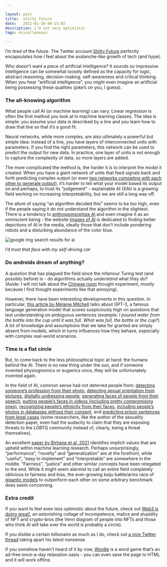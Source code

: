```yaml
---

layout: post
title:  shitty future
date:   2022-01-30 00:15:02
description: i’m not very optimistic
tags: miscellaneous

---
```


I’m tired of the future. The Twitter account [Shitty Future](https://twitter.com/Shitty_Future) perfectly encapsulates how I feel about the avalanche-like growth of tech (and hype). 

Who doesn’t want a piece of artificial intelligence? It sounds so impressive. Intelligence can be somewhat loosely defined as the capacity for logic, abstract reasoning, decision-making, self-awareness and critical thinking. When you hear “artificial intelligence”, you might even imagine an artificial being possessing these qualities (joke’s on you, I guess). 

### The all-knowing algorithm

What people call AI (or machine learning) can vary. Linear regression is often the first method you look at in machine learning classes. The idea is simple: you assume your data is described by a line and you learn how to draw that line so that it’s a good fit.

Neural networks, while more complex, are also ultimately a powerful but simple idea: instead of a line, you have layers of interconnected units with parameters. If you find the right parameters, this network can be used to predict the output for new data. In practice, one layer of units is not enough to capture the complexity of data, so more layers are added. 

The more complicated the method is, the harder it is to interpret the model it created. When you have a giant network of units that feed signals back and forth predicting complex output (or even [two networks competing with each other to generate output](https://en.wikipedia.org/wiki/Generative_adversarial_network)), it’s harder to tell what your model based its output on and perhaps, to trust its “judgement” - explainable AI (XAI) is a growing field working on increasing interpretability, but we are still a long way off.

The allure of saying “an algorithm decided this” seems to be too high, even if the people saying it do not understand the algorithm in the slightest. There is a tendency to [anthropomorphize AI](https://link.springer.com/article/10.1007/s11023-019-09506-6) and even imagine it as an omniscient being - the website [Images of AI](https://blog.betterimagesofai.org/) is dedicated to finding better depictions of AI in the media, ideally those that don’t include pondering robots and a disturbing abundance of the color blue.

<img src="{{ site.baseurl }}/assets/img/ai.png" alt="google img search results for ai"/>

*I’d trust that face with my self-driving car*

### Do androids dream of anything?

A question that has plagued the field since the infamour Turing test (and possibly before) is - do algorithms actually *understand* what they do? (Aside: I will not talk about the [Chinese room](https://en.wikipedia.org/wiki/Chinese_room) thought experiment, mostly because I find thought experiments like that annoying).

However, there have been interesting developments in this question. In particular, [this article by Melanie Mitchell](https://www.quantamagazine.org/what-does-it-mean-for-ai-to-understand-20211216/) talks about GPT-3, a famous language generation model that scores suspiciously high on questions that test understanding on ambiguous sentences (example: *I poured water from the bottle into the cup until it was full. What was full, the bottle or the cup?*). A lot of knowledge and assumptions that we take for granted are simply absent from models, which in turns influences how they behave, especially with complex real-world scenarios.

### Time is a flat circle

But, to come back to the less philosophical topic at hand: the humans behind the AI. There is no new thing under the sun, and if someone invented physiognomics or eugenics once, they will be unfortunately invented again.

In the field of AI, common sense had not deterred people from: [detecting someone’s profession from their photo](https://venturebeat.com/2021/01/11/outlandish-stanford-facial-recognition-study-claims-there-are-links-between-facial-features-and-political-orientation/), [detecting sexual orientation from pictures](https://www.gsb.stanford.edu/faculty-research/publications/deep-neural-networks-are-more-accurate-humans-detecting-sexual), [digitally undressing people](https://www.huffpost.com/entry/deepfake-tool-nudify-women_n_6112d765e4b005ed49053822), [generating faces of people from their speech](https://speech2face.github.io/), [putting people’s faces in videos (including pretty compromising ones)](https://en.wikipedia.org/wiki/Deepfake), [recognizing people’s ethnicity from their faces](https://www.bbc.com/news/world-australia-58571618), [including people’s photos in databases without their consent](https://www.technologyreview.com/2021/08/13/1031836/ai-ethics-responsible-data-stewardship/), and [predicting prison sentences from legal cases](https://aclanthology.org/D19-1667/) (some researchers, like the author of the sexuality detection paper, even had the audacity to claim that they are exposing threats to the LGBTQ community instead of, clearly, being a threat themselves).

An excellent [paper by Birhane et al, 2021](https://arxiv.org/pdf/2106.15590.pdf) identifies implicit values that are upheld within machine learning research. Perhaps unsurprisingly, “performance”, “novelty” and “generalization” are at the forefront, while “useful”, “easy to implement” and “interpretable” are somewhere in the middle. “Fairness”, “justice” and other similar concepts have been relegated to the end. While it might seem alarmist to call an entire field completely oblivious to fairness and bias, the ever-growing kaiju battle/arms race of [gigantic models](https://www.technologyreview.com/2021/12/21/1042835/2021-was-the-year-of-monster-ai-models/) to outperform each other on some arbitrary benchmark does seem concerning.

### Extra credit

If you want to feel even less optimistic about the future, check out [Web3 is doing great!](https://web3isgoinggreat.com/), an astonishing collage of incompetence, malice and stupidity of NFT and crypto-bros (the Venn diagram of people into NFTs and those who think AI will take over the world is probably a circle).

If you dislike a certain billionaire as much as I do, check out [a nice Twitter thread](https://twitter.com/tdverstynen/status/1485321117065695243) taking apart his latest nonsense.

If you somehow haven’t heard of it by now, [Wordle](https://www.powerlanguage.co.uk/wordle/) is a word game that’s an ad-free once-a-day relaxation oasis - you can even save the page to HTML and it will work offline.

